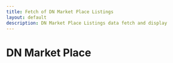 ```yaml
---
title: Fetch of DN Market Place Listings
layout: default
description: DN Market Place Listings data fetch and display
---
```



<html>
<body>
<h1>DN Market Place</h1>
<ul id="listings">
</ul>

<script>
  const ul = document.getElementById('listings');
  const list = document.createDocumentFragment();
  const url = 'https://womeninstem.tk/api/listings/';

  fetch(url)
    .then((response) => {
      return response.json();
    })
    .then((json) => {
      json.map(function(listing) {
        let li = document.createElement('li');
        let joke = document.createElement('h2');
        

        joke.innerHTML = `${listing.joke}`;
        

        li.appendChild(joke);
        list.appendChild(li);
		ul.appendChild(list);
      });
    })
    .catch(function(error) {
      console.log(error);
    });

 
</script>
</body>
</html>